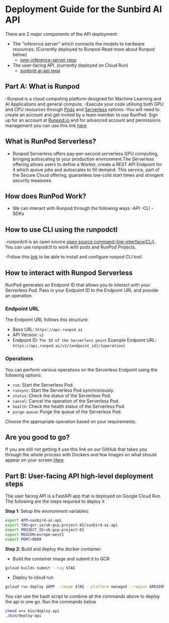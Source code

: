 # Deployment Guide for the Sunbird AI API
There are 2 major components of the API deployment:
- The "inference server" which connects the models to hardware resources. (Currently deployed to Runpod-Read more about Runpod below)
    - [new-inference-server repo](https://github.com/SunbirdAI/sunbirdai-model-inferences)
- The user-facing API. (currently deployed on Cloud Run)
    - [sunbird-ai-api repo](https://github.com/SunbirdAI/sunbird-ai-api)

## Part A: What is Runpod
-Runpod is a cloud computing platform designed for Machine Learning and AI Applications and general compute.
-Execute your code utilising  both GPU and CPU resources through [Pods](https://docs.runpod.io/pods/overview) and
[Serverless](https://docs.runpod.io/serverless/overview) options
-You will need to create an account and get invited by a team member to use RunPod. Sign up for an account at [Runpod.io](https://www.runpod.io/) and for advanced account and permissions management you can use this link [here](https://docs.runpod.io/get-started/manage-accounts)

## What is RunPod Serverless?
- Runpod Serverless offers pay-per-second serverless GPU computing, bringing autoscaling to your production environment.The Serverless offering allows users to define a Worker, create a REST API Endpoint for it which queue jobs and autoscales to fill demand. This service, part of the Secure Cloud offering, guarantees low-cold start times and stringent security measures.

## How does RunPod Work?
- We can interact with Runpod through the following ways
-API
-CLI
-SDKs

## How to use CLI using the runpodctl
-runpodctl is an open source [open source command-line-interface(CLI)](https://github.com/runpod/runpodctl). You can use runpodctl to work with pods and RunPod Projects.

-Follow this [link](https://docs.runpod.io/cli/install-runpodctl) to be able to install and configure runpod CLI tool.

## How to interact with Runpod Serverless

RunPod generates an Endpoint ID that allows you to interact with your Serverless Pod. Pass in your Endpoint ID to the Endpoint URL and provide an operation.

### Endpoint URL
The Endpoint URL follows this structure:
- Base URL: `https://api.runpod.ai`
- API Version: `v2`
- Endpoint ID: `The ID of the Serverless point`
Example Endpoint URL: `https://api.runpod.ai/v2/{endpoint_id}/{operation}`

### Operations
You can perform various operations on the Serverless Endpoint using the following options:

- `run`: Start the Serverless Pod.
- `runsync`: Start the Serverless Pod synchronously.
- `status`: Check the status of the Serverless Pod.
- `cancel`: Cancel the operation of the Serverless Pod.
- `health`: Check the health status of the Serverless Pod.
- `purge-queue`: Purge the queue of the Serverless Pod.

Choose the appropriate operation based on your requirements.

## Are you good to go?
If you are still not getting it use this link on our GitHub that takes you through the whole process with Dockers and few Images on what should appear on your screen.[Here](https://github.com/SunbirdAI/sunbirdai-model-inferences/tree/main/deploy-docs)


## Part B: User-facing API high-level deployment steps
The user facing API is a FastAPI app that is deployed on Google Cloud Run. The following are the steps required to deploy it

**Step 1**: Setup the environment variables:
```bash
export APP=sunbird-ai-api
export TAG=gcr.io/sb-gcp-project-01/sunbird-ai-api
export PROJECT_ID=sb-gcp-project-01
export REGION=europe-west1
export PORT=8080
```

**Step 2**: Build and deploy the docker container:
- Build the container image and submit it to GCR
```bash
gcloud builds submit --tag $TAG
```

- Deploy to cloud run
```bash
gcloud run deploy $APP --image $TAG --platform managed --region $REGION --allow-unauthenticated
```

You can use the bash script to combine all the commands above to deploy the api in one go. Run the commands below

```sh
chmod u+x bin/deploy-api
./bin/deploy-api
```


